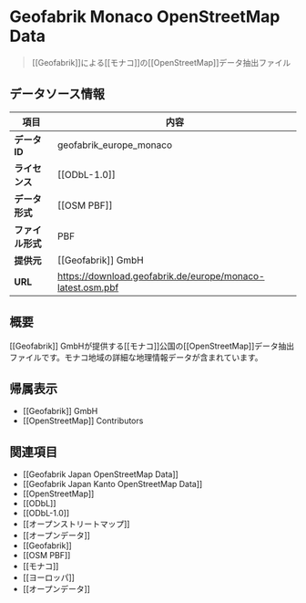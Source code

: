 # Geofabrik Monaco OpenStreetMap Data

> [[Geofabrik]]による[[モナコ]]の[[OpenStreetMap]]データ抽出ファイル

## データソース情報

| 項目             | 内容                                                       |
| ---------------- | ---------------------------------------------------------- |
| **データID**     | geofabrik_europe_monaco                                    |
| **ライセンス**   | [[ODbL-1.0]]                                               |
| **データ形式**   | [[OSM PBF]]                                                |
| **ファイル形式** | PBF                                                        |
| **提供元**       | [[Geofabrik]] GmbH                                         |
| **URL**          | https://download.geofabrik.de/europe/monaco-latest.osm.pbf |

## 概要

[[Geofabrik]] GmbHが提供する[[モナコ]]公国の[[OpenStreetMap]]データ抽出ファイルです。モナコ地域の詳細な地理情報データが含まれています。

## 帰属表示

- [[Geofabrik]] GmbH
- [[OpenStreetMap]] Contributors

## 関連項目

- [[Geofabrik Japan OpenStreetMap Data]]
- [[Geofabrik Japan Kanto OpenStreetMap Data]]
- [[OpenStreetMap]]
- [[ODbL]]
- [[ODbL-1.0]]
- [[オープンストリートマップ]]
- [[オープンデータ]]
- [[Geofabrik]]
- [[OSM PBF]]
- [[モナコ]]
- [[ヨーロッパ]]
- [[オープンデータ]]
